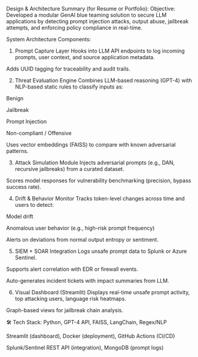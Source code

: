 Design & Architecture Summary (for Resume or Portfolio):
Objective:
Developed a modular GenAI blue teaming solution to secure LLM applications by detecting prompt injection attacks, output abuse, jailbreak attempts, and enforcing policy compliance in real-time.

System Architecture Components:
1. Prompt Capture Layer
Hooks into LLM API endpoints to log incoming prompts, user context, and source application metadata.

Adds UUID tagging for traceability and audit trails.

2. Threat Evaluation Engine
Combines LLM-based reasoning (GPT-4) with NLP-based static rules to classify inputs as:

Benign

Jailbreak

Prompt Injection

Non-compliant / Offensive

Uses vector embeddings (FAISS) to compare with known adversarial patterns.

3. Attack Simulation Module
Injects adversarial prompts (e.g., DAN, recursive jailbreaks) from a curated dataset.

Scores model responses for vulnerability benchmarking (precision, bypass success rate).

4. Drift & Behavior Monitor
Tracks token-level changes across time and users to detect:

Model drift

Anomalous user behavior (e.g., high-risk prompt frequency)

Alerts on deviations from normal output entropy or sentiment.

5. SIEM + SOAR Integration
Logs unsafe prompt data to Splunk or Azure Sentinel.

Supports alert correlation with EDR or firewall events.

Auto-generates incident tickets with impact summaries from LLM.

6. Visual Dashboard (Streamlit)
Displays real-time unsafe prompt activity, top attacking users, language risk heatmaps.

Graph-based views for jailbreak chain analysis.

🛠️ Tech Stack:
Python, GPT-4 API, FAISS, LangChain, Regex/NLP

Streamlit (dashboard), Docker (deployment), GitHub Actions (CI/CD)

Splunk/Sentinel REST API (integration), MongoDB (prompt logs)
